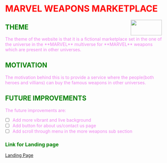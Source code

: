 <span style="color:red">
<H1> MARVEL WEAPONS MARKETPLACE</H1>
</span>
<img align="right" width="100" height="50" src="https://upload.wikimedia.org/wikipedi
a/commons/thumb/b/b9/Marvel_Logo.svg/1200px-Marvel_Logo.svg.png?20161025051221">

<span style="color:green">

## THEME
</span>
<span style="color:violet">
The theme of the website is that it is a fictional marketplace set in the one of the universe in the **MARVEL** multiverse for **MARVEL** weapons which are present in other universes.
</span>
<span style="color:green">

## MOTIVATION
</span>
<span style="color:violet">
The motivation behind this is to provide a service where the people(both heroes and villians) can buy the famous weapons in other universes.
</span>
<span style="color:green">

## FUTURE IMPROVEMENTS
</span>
<span style="color:violet">

The future improvements are:
- [ ] Add more vibrant and live background
- [ ] Add button for about us/contact us page
- [ ] Add scroll through menu in the more weapons sub section

</span>
<span style="color:green">

### Link for Landing page
</span>

[Landing Page](https://raw.githubusercontent.com/skandhavs/Cognizance/master/Task-3/Landing%20Page.png)